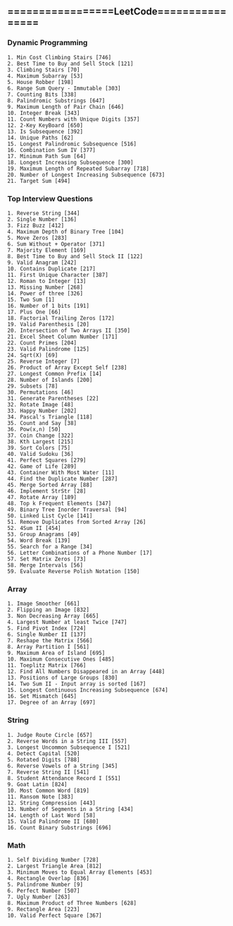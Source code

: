 ## =================LeetCode================

### Dynamic Programming 
	1. Min Cost Climbing Stairs [746]
	2. Best Time to Buy and Sell Stock [121]
	3. Climbing Stairs [70]
	4. Maximum Subarray [53]
	5. House Robber [198]
	6. Range Sum Query - Immutable [303]
	7. Counting Bits [338]
	8. Palindromic Substrings [647]
	9. Maximum Length of Pair Chain [646]
	10. Integer Break [343]
	11. Count Numbers with Unique Digits [357]
	12. 2-Key KeyBoard [650]
	13. Is Subsequence [392]
	14. Unique Paths [62]
	15. Longest Palindromic Subsequence [516]
	16. Combination Sum IV [377]
	17. Minimum Path Sum [64]
	18. Longest Increasing Subsequence [300]
	19. Maximum Length of Repeated Subarray [718]
	20. Number of Longest Increasing Subsequence [673]
	21. Target Sum [494]

### Top Interview Questions
	1. Reverse String [344]
	2. Single Number [136]
	3. Fizz Buzz [412]
	4. Maximum Depth of Binary Tree [104]
	5. Move Zeros [283]
	6. Sum Without + Operator [371]
	7. Majority Element [169]
	8. Best Time to Buy and Sell Stock II [122]
	9. Valid Anagram [242]
	10. Contains Duplicate [217]
	11. First Unique Character [387]
	12. Roman to Integer [13]
	13. Missing Number [268]
	14. Power of three [326]
	15. Two Sum [1]
	16. Number of 1 bits [191]
	17. Plus One [66]
	18. Factorial Trailing Zeros [172]
	19. Valid Parenthesis [20]
	20. Intersection of Two Arrays II [350]
	21. Excel Sheet Column Number [171]
	22. Count Primes [204]
	23. Valid Palindrome [125]
	24. Sqrt(X) [69]
	25. Reverse Integer [7]
	26. Product of Array Except Self [238]
	27. Longest Common Prefix [14]
	28. Number of Islands [200]
	29. Subsets [78]
	30. Permutations [46]
	31. Generate Parentheses [22]
	32. Rotate Image [48]
	33. Happy Number [202]
	34. Pascal's Triangle [118]
	35. Count and Say [38]
	36. Pow(x,n) [50]
	37. Coin Change [322]
	38. Kth Largest [215]
	39. Sort Colors [75]
	40. Valid Sudoku [36]
	41. Perfect Squares [279]
	42. Game of Life [289]
	43. Container With Most Water [11]
	44. Find the Duplicate Number [287]
	45. Merge Sorted Array [88]
	46. Implement StrStr [28]
	47. Rotate Array [189]
	48. Top k Frequent Elements [347]
	49. Binary Tree Inorder Traversal [94]
	50. Linked List Cycle [141]
	51. Remove Duplicates from Sorted Array [26]
	52. 4Sum II [454]
	53. Group Anagrams [49]
	54. Word Break [139]
	55. Search for a Range [34]
	56. Letter Combinations of a Phone Number [17]
	57. Set Matrix Zeros [73]
	58. Merge Intervals [56]
	59. Evaluate Reverse Polish Notation [150]

### Array
	1. Image Smoother [661]
	2. Flipping an Image [832]
	3. Non Decreasing Array [665]
	4. Largest Number at least Twice [747]
	5. Find Pivot Index [724]
	6. Single Number II [137]
	7. Reshape the Matrix [566]
	8. Array Partition I [561]
	9. Maximum Area of Island [695]
	10. Maximum Consecutive Ones [485]
	11. Toeplitz Matrix [766]
	12. Find All Numbers Disappeared in an Array [448]
	13. Positions of Large Groups [830]
	14. Two Sum II - Input array is sorted [167]
	15. Longest Continuous Increasing Subsequence [674]
	16. Set Mismatch [645]
	17. Degree of an Array [697]

### String
	1. Judge Route Circle [657]
	2. Reverse Words in a String III [557]
	3. Longest Uncommon Subsequence I [521]
	4. Detect Capital [520]
	5. Rotated Digits [788]
	6. Reverse Vowels of a String [345]
	7. Reverse String II [541]
	8. Student Attendance Record I [551]
	9. Goat Latin [824]
	10. Most Common Word [819]
	11. Ransom Note [383]
	12. String Compression [443]
	13. Number of Segments in a String [434]
	14. Length of Last Word [58]
	15. Valid Palindrome II [680]
	16. Count Binary Substrings [696]

### Math
	1. Self Dividing Number [728]
	2. Largest Triangle Area [812]
	3. Minimum Moves to Equal Array Elements [453]
	4. Rectangle Overlap [836]
	5. Palindrome Number [9]
	6. Perfect Number [507]
	7. Ugly Number [263]
	8. Maximum Product of Three Numbers [628]
	9. Rectangle Area [223]
	10. Valid Perfect Square [367]
